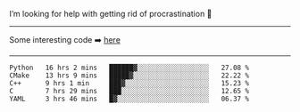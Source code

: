 I’m looking for help with getting rid of procrastination 🤔

-----

Some interesting code :arrow_right: [here](https://github.com/zhen8838/playground)

-----

<!--START_SECTION:waka-->
```text
Python   16 hrs 2 mins   ██████▓░░░░░░░░░░░░░░░░░░   27.08 % 
CMake    13 hrs 9 mins   █████▓░░░░░░░░░░░░░░░░░░░   22.22 % 
C++      9 hrs 1 min     ███▓░░░░░░░░░░░░░░░░░░░░░   15.23 % 
C        7 hrs 29 mins   ███░░░░░░░░░░░░░░░░░░░░░░   12.65 % 
YAML     3 hrs 46 mins   █▓░░░░░░░░░░░░░░░░░░░░░░░   06.37 % 
```
<!--END_SECTION:waka-->

<!--
**zhen8838/zhen8838** is a ✨ _special_ ✨ repository because its `README.md` (this file) appears on your GitHub profile.

Here are some ideas to get you started:

- 🔭 I’m currently working on ...
- 🌱 I’m currently learning ...
- 👯 I’m looking to collaborate on ...
 ...
- 💬 Ask me about ...
- 📫 How to reach me: ...
- 😄 Pronouns: ...
- ⚡ Fun fact: ...
-->
